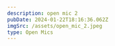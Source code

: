 ```yaml
---
description: open mic 2
pubDate: 2024-01-22T18:16:36.062Z
imgSrc: /assets/open_mic_2.jpeg
type: Open Mics
---
```

